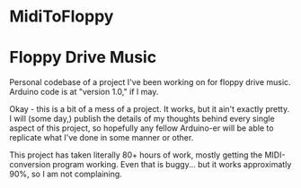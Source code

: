 # MidiToFloppy 
# Floppy Drive Music
Personal codebase of a project I've been working on for floppy drive music. Arduino code is at "version 1.0," if I may.

Okay - this is a bit of a mess of a project. It works, but it ain't exactly pretty. I will (some day,) publish the details of my thoughts behind every single aspect of this project, so hopefully any fellow Arduino-er will be able to replicate what I've done in some manner or other.

This project has taken literally 80+ hours of work, mostly getting the MIDI-conversion program working. Even that is buggy... but it works approximatly 90%, so I am not complaining.
